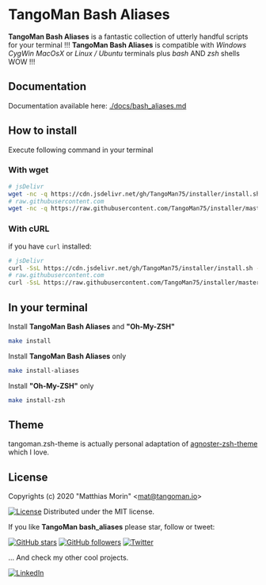 TangoMan Bash Aliases
=====================

**TangoMan Bash Aliases** is a fantastic collection of utterly handful scripts for your terminal !!!
**TangoMan Bash Aliases** is compatible with _Windows CygWin_ _MacOsX_ or _Linux / Ubuntu_ terminals plus _bash_ AND _zsh_ shells WOW !!!

Documentation
-------------

Documentation available here: [./docs/bash_aliases.md](./docs/bash_aliases.md)

How to install
--------------

Execute following command in your terminal

### With wget
```bash
# jsDelivr
wget -nc -q https://cdn.jsdelivr.net/gh/TangoMan75/installer/install.sh && bash install.sh bash_aliases
# raw.githubusercontent.com
wget -nc -q https://raw.githubusercontent.com/TangoMan75/installer/master/install.sh && bash install.sh bash_aliases
```

### With cURL
if you have `curl` installed:
```bash
# jsDelivr
curl -SsL https://cdn.jsdelivr.net/gh/TangoMan75/installer/install.sh -o installer.sh  && bash install.sh bash_aliases
# raw.githubusercontent.com
curl -SsL https://raw.githubusercontent.com/TangoMan75/installer/master/install.sh -o installer.sh  && bash install.sh bash_aliases
```

In your terminal
----------------

Install **TangoMan Bash Aliases** and **"Oh-My-ZSH"**
```bash
make install
```

Install **TangoMan Bash Aliases** only
```bash
make install-aliases
```

Install **"Oh-My-ZSH"** only
```bash
make install-zsh
```

Theme
-----

tangoman.zsh-theme is actually personal adaptation of [agnoster-zsh-theme](https://github.com/agnoster/agnoster-zsh-theme) which I love.

License
-------

Copyrights (c) 2020 &quot;Matthias Morin&quot; &lt;mat@tangoman.io&gt;

[![License](https://img.shields.io/badge/Licence-MIT-green.svg)](LICENCE)
Distributed under the MIT license.

If you like **TangoMan bash_aliases** please star, follow or tweet:

[![GitHub stars](https://img.shields.io/github/stars/TangoMan75/bash_aliases?style=social)](https://github.com/TangoMan75/bash_aliases/stargazers)
[![GitHub followers](https://img.shields.io/github/followers/TangoMan75?style=social)](https://github.com/TangoMan75)
[![Twitter](https://img.shields.io/twitter/url?style=social&url=https%3A%2F%2Fgithub.com%2FTangoMan75%2Fbash_aliases)](https://twitter.com/intent/tweet?text=Wow:&url=https%3A%2F%2Fgithub.com%2FTangoMan75%2Fbash_aliases)

... And check my other cool projects.

[![LinkedIn](https://img.shields.io/static/v1?style=social&logo=linkedin&label=LinkedIn&message=morinmatthias)](https://www.linkedin.com/in/morinmatthias)

